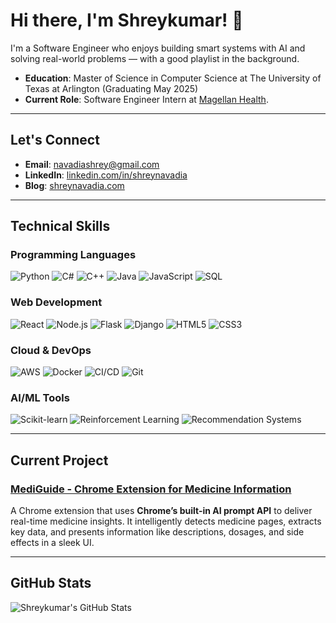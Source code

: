 # Hi there, I'm Shreykumar! 👋

I'm a Software Engineer who enjoys building smart systems with AI and solving real-world problems — with a good playlist in the background.

- **Education**: Master of Science in Computer Science at The University of Texas at Arlington (Graduating May 2025) 
- **Current Role**: Software Engineer Intern at [Magellan Health](https://www.magellanhealth.com/).  

---

## Let's Connect

- **Email**: [navadiashrey@gmail.com](mailto:navadiashrey@gmail.com)  
- **LinkedIn**: [linkedin.com/in/shreynavadia](https://linkedin.com/in/shreynavadia)  
- **Blog**: [shreynavadia.com](https://shreynavadia.com)
---

## Technical Skills

### **Programming Languages**
![Python](https://img.shields.io/badge/-Python-3776AB?style=flat&logo=python&logoColor=white)
![C#](https://img.shields.io/badge/-C%23-239120?style=flat&logo=c-sharp&logoColor=white)
![C++](https://img.shields.io/badge/-C++-00599C?style=flat&logo=c%2B%2B&logoColor=white)
![Java](https://img.shields.io/badge/-Java-007396?style=flat&logo=java&logoColor=white)
![JavaScript](https://img.shields.io/badge/-JavaScript-F7DF1E?style=flat&logo=javascript&logoColor=black)
![SQL](https://img.shields.io/badge/-SQL-4479A1?style=flat&logo=postgresql&logoColor=white)

### **Web Development**
![React](https://img.shields.io/badge/-React-61DAFB?style=flat&logo=react&logoColor=black)
![Node.js](https://img.shields.io/badge/-Node.js-339933?style=flat&logo=node.js&logoColor=white)
![Flask](https://img.shields.io/badge/-Flask-000000?style=flat&logo=flask&logoColor=white)
![Django](https://img.shields.io/badge/-Django-092E20?style=flat&logo=django&logoColor=white)
![HTML5](https://img.shields.io/badge/-HTML5-E34F26?style=flat&logo=html5&logoColor=white)
![CSS3](https://img.shields.io/badge/-CSS3-1572B6?style=flat&logo=css3&logoColor=white)

### **Cloud & DevOps**
![AWS](https://img.shields.io/badge/-AWS-232F3E?style=flat&logo=amazon-aws&logoColor=white)
![Docker](https://img.shields.io/badge/-Docker-2496ED?style=flat&logo=docker&logoColor=white)
![CI/CD](https://img.shields.io/badge/-CI%2FCD-000000?style=flat&logo=githubactions&logoColor=white)
![Git](https://img.shields.io/badge/-Git-F05032?style=flat&logo=git&logoColor=white)

### **AI/ML Tools**
![Scikit-learn](https://img.shields.io/badge/-Scikit--Learn-F7931E?style=flat&logo=scikit-learn&logoColor=white)
![Reinforcement Learning](https://img.shields.io/badge/-Reinforcement--Learning-blue?style=flat)
![Recommendation Systems](https://img.shields.io/badge/-Recommendation--Systems-blueviolet?style=flat)

---

## Current Project

### **[MediGuide - Chrome Extension for Medicine Information](https://github.com/shreynavadia/built-in-ai-chrome-mediguide-extension)**  
A Chrome extension that uses **Chrome’s built-in AI prompt API** to deliver real-time medicine insights. It intelligently detects medicine pages, extracts key data, and presents information like descriptions, dosages, and side effects in a sleek UI.

---

## GitHub Stats

![Shreykumar's GitHub Stats](https://github-readme-stats.vercel.app/api?username=shreynavadia&show_icons=true&theme=default)
